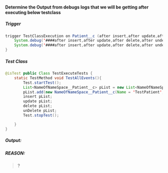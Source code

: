 #### Determine the Output from debugs logs that we will be getting after executing below testclass

##### Trigger
```java
trigger TestClassExecution on Patient__c (after insert,after update,after delete,after undelete) {
    System.debug('####after insert,after update,after delete,after undelete'+'trigger.old'+trigger.old == null);
    System.debug('####after insert,after update,after delete,after undelete'+'trigger.oldMAp'+trigger.old == null);
}
```




##### Test Class
```Java
@isTest public Class TestExecuteTests {
    static TestMethod void TestAllEvents(){
        Test.startTest();
        List<NameOfNameSpace__Patient__c> pList = new List<NameOfNameSpace__Patient__c>();
        pList.add(new NameOfNameSpace__Patient__c(Name = 'TestPatient',NameOfNameSpace__RelatedField__c = 'a0A2800000N5zwt'));
        insert pList;
        update pList;
        delete pList;
        unDelete pList;
        Test.stopTest();

    }
}
```

##### Output:


##### REASON:
> ?

